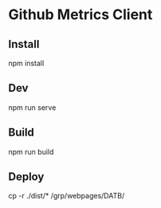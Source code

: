 # Github Metrics Client

## Install

npm install

## Dev

npm run serve

## Build

npm run build

## Deploy

cp -r ./dist/* /grp/webpages/DATB/

